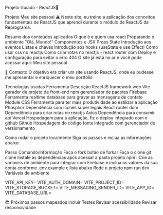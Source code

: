 Projeto Guiado - ReactJS🚀

Projeto
Meu site pessoal
⚠️ Neste site, eu treino a aplicação dos conceitos fundamentais de ReactJS que aprendi durante o módulo de ReactJS da Reprograma.

Resumo dos conteúdos aplicados
O que é e quem usa react
Preparando o ambiente
"Olá, Mundo!"
Componentes e JSX
Props
State
Introdução aos eventos
Listas e chaves
Introdução aos hooks (useState e use Effect)
Como usar css no reactjs
Como criar rotas no reactjs - react router dom
Deploy e configuração para evitar o erro 404
O site já está no ar e você pode acessar aqui: Meu site pessoal

🧠 Contexto
O objetivo era criar um site usando ReactJS, onde eu pudesse me apresentar e enriquecer o meu portfólio.


Tecnologias usadas
Ferramenta	Descrição
ReactJS	framework web
Vite	gerador de projeto de front-end
npm	gerenciador de pacotes
Firebase	Ferramenta realtime database para gravar as mensagens de contato
Module CSS	Ferramenta para ter mais produtividade ao estilizar a aplicação
Phosphor	Dependência com icones super legais
React router dom	Dependência para criar rotas no reactjs
Axios	Dependência para consumir api
Vercel	Hospedagem para a aplicação, fiz o deploy integrado com o github
Github	Hospedagem do código fonte integrado com gerenciador de versionamento

Como rodar o projeto localmente
Siga os passos e inclua as informações abaixo:

Passo	Comando/informação
Faça o fork	botão de forkar
Faça o clone	git clone
Instale as dependências após acessar a pasta projeto	npm i
Crie as variaveis de ambiente para integrar com Firebase e inclua os valores da sua conta	conforme .env.example e lista abaixo
Rode o projeto	npm run dev
Variáveis de ambiente

VITE_API_KEY=
VITE_AUTH_DOMAIN=
VITE_PROJECT_ID=
VITE_STORAGE_BUCKET=
VITE_MESSAGING_SENDER_ID=
VITE_APP_ID=
VITE_DATABASE_URL=


😎 Próximos passos mapeados
Incluir Testes
Revisar acessibilidade
Revisar responsividade

